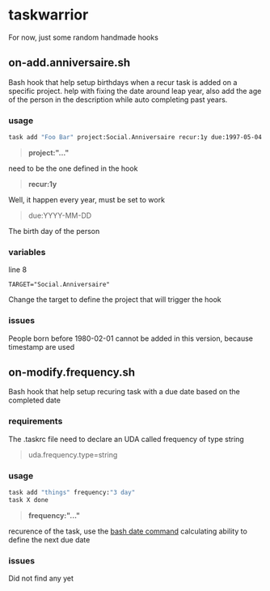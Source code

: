 # taskwarrior
For now, just some random handmade hooks

## on-add.anniversaire.sh

Bash hook that help setup birthdays when a recur task is added on a specific project.
help with fixing the date around leap year, also add the age of the person in the description
while auto completing past years.

### usage

```bash
task add "Foo Bar" project:Social.Anniversaire recur:1y due:1997-05-04
```

> **project:"..."**

need to be the one defined in the hook

> **recur:1y**

Well, it happen every year, must be set to work

> due:YYYY-MM-DD

The birth day of the person

### variables
line 8
```
TARGET="Social.Anniversaire"
```
Change the target to define the project that will trigger the hook

### issues

People born before 1980-02-01 cannot be added in this version, because timestamp are used

## on-modify.frequency.sh

Bash hook that help setup recuring task with a due date based on the completed date

### requirements

The .taskrc file need to declare an UDA called frequency of type string

> uda.frequency.type=string

### usage
```bash
task add "things" frequency:"3 day"
task X done
```

> **frequency:"..."**

recurence of the task, use the [bash date command]([https://www.man7.org/linux/man-pages/man1/date.1.html](https://www.cyberciti.biz/faq/how-to-add-days-to-date-and-get-new-date-on-linux/)) calculating ability to define the next due date

### issues

Did not find any yet
